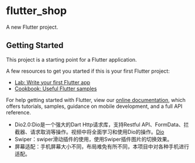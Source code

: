 # flutter_shop

A new Flutter project.

## Getting Started

This project is a starting point for a Flutter application.

A few resources to get you started if this is your first Flutter project:

- [Lab: Write your first Flutter app](https://flutter.io/docs/get-started/codelab)
- [Cookbook: Useful Flutter samples](https://flutter.io/docs/cookbook)

For help getting started with Flutter, view our 
[online documentation](https://flutter.io/docs), which offers tutorials, 
samples, guidance on mobile development, and a full API reference.


- Dio2.0:Dio是一个强大的Dart Http请求库，支持Restful API、FormData、拦截器、请求取消等操作。视频中将全面学习和使用Dio的操作。[Dio](https://pub.dartlang.org/packages/dio/versions/1.0.6)
- Swiper：swiper滑动插件的使用，使用Swiper插件图片的切换效果。
- 屏幕适配：手机屏幕大小不同，布局难免有所不同，本项目中对各种手机进行适配。
